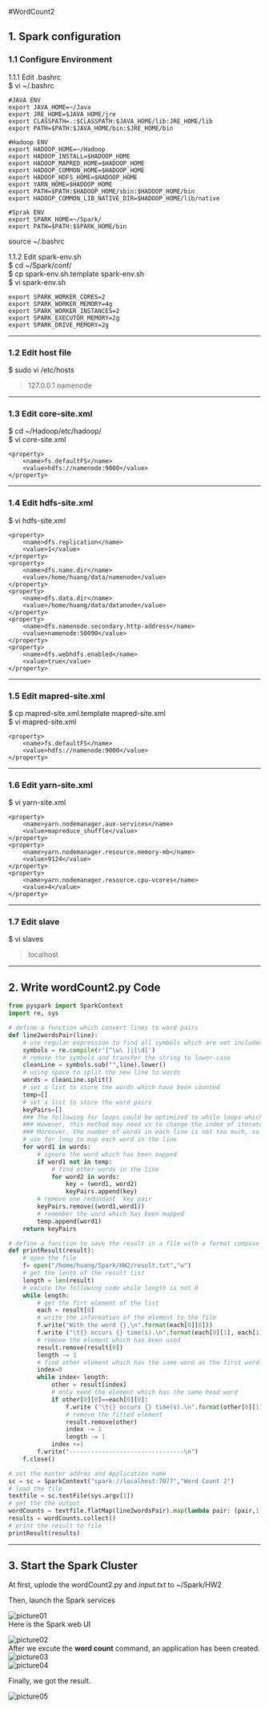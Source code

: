 #WordCount2

## 1. Spark configuration
### 1.1 Configure Environment
1.1.1 Edit .bashrc  
$ vi ~/.bashrc
```
#JAVA ENV
export JAVA_HOME=~/Java
export JRE_HOME=$JAVA_HOME/jre
export CLASSPATH=.:$CLASSPATH:$JAVA_HOME/lib:JRE_HOME/lib
export PATH=$PATH:$JAVA_HOME/bin:$JRE_HOME/bin

#Hadoop ENV
export HADOOP_HOME=~/Hadoop
export HADOOP_INSTALL=$HADOOP_HOME
export HADOOP_MAPRED_HOME=$HADOOP_HOME
export HADOOP_COMMON_HOME=$HADOOP_HOME
export HADOOP_HDFS_HOME=$HADOOP_HOME
export YARN_HOME=$HADOOP_HOME
export PATH=$PATH:$HADOOP_HOME/sbin:$HADOOP_HOME/bin
export HADOOP_COMMON_LIB_NATIVE_DIR=$HADOOP_HOME/lib/native

#Sprak ENV
export SPARK_HOME=~/Spark/
export PATH=$PATH:$SPARK_HOME/bin
```
source ~/.bashrc  

1.1.2 Edit spark-env.sh  
$ cd ~/Spark/conf/  
$ cp spark-env.sh.template spark-env.sh  
$ vi spark-env.sh
```
export SPARK_WORKER_CORES=2
export SPARK_WORKER_MEMORY=4g
export SPARK_WORKER_INSTANCES=2
export SPARK_EXECUTOR_MEMORY=2g
export SPARK_DRIVE_MEMORY=2g
```
***
### 1.2 Edit host file
$ sudo vi /etc/hosts  
>127.0.0.1  namenode

***
### 1.3 Edit core-site.xml
$ cd ~/Hadoop/etc/hadoop/  
$ vi core-site.xml
```
<property>
    <name>fs.defaultFS</name>
    <value>hdfs://namenode:9000</value>
</property>
```

***
### 1.4 Edit hdfs-site.xml
$ vi hdfs-site.xml
```
<property>
    <name>dfs.replication</name>
    <value>1</value>
</property>
<property>
    <name>dfs.name.dir</name>
    <value>/home/huang/data/namenode</value>
</property>
<property>
    <name>dfs.data.dir</name>
    <value>/home/huang/data/datanode</value>
</property>
<property>
    <name>dfs.namenode.secondary.http-address</name>
    <value>namenode:50090</value>
</property>
<property>
    <name>dfs.webhdfs.enabled</name>
    <value>true</value>
</property>
```

***
### 1.5 Edit mapred-site.xml
$ cp mapred-site.xml.template mapred-site.xml  
$ vi mapred-site.xml
```
<property>
    <name>fs.defaultFS</name>
    <value>hdfs://namenode:9000</value>
</property>
```

***
### 1.6 Edit yarn-site.xml
$ vi yarn-site.xml
```
<property>
    <name>yarn.nodemanager.aux-services</name>
    <value>mapreduce_shuffle</value>
</property>
<property>
    <name>yarn.nodemanager.resource.memory-mb</name>
    <value>9124</value>
</property>
<property>
    <name>yarn.nodemanager.resource.cpu-vcores</name>
    <value>4</value>
</property>
```

***
### 1.7 Edit slave
$ vi slaves
>localhost  


***
## 2. Write wordCount2.py Code
```python  
from pyspark import SparkContext
import re, sys

# define a function which convert lines to word pairs
def line2wordsPair(line):
    # use regular expression to find all symbols which are not included in alphabet
    symbols = re.compile(r'[^\w\ ]|[\d]')
    # remove the symbols and transfer the string to lower-case
    cleanLine = symbols.sub("",line).lower()
    # using space to split the new line to words
    words = cleanLine.split()
    # set a list to store the words which have been counted
    temp=[]
    # set a list to store the word pairs
    keyPairs=[]
    ### The following for loops could be optimized to while loops which could delet the words has been mapped
    ### However, this method may need us to change the index of iterator which makes the code looks a little mess
    ### Moreover, the number of words in each line is not too much, so it won't bring too much extra computation
    # use for loop to map each word in the line
    for word1 in words:
        # ignore the word which has been mapped
        if word1 not in temp:
            # find other words in the line
            for word2 in words:
                key = (word1, word2)
                keyPairs.append(key)
        # remove one redundant  key pair
        keyPairs.remove((word1,word1))
        # remember the word which has been mapped
        temp.append(word1)
    return keyPairs

# define a function to save the result in a file with a format compose
def printResult(result):
    # open the file
    f= open("/home/huang/Spark/HW2/result.txt","w")
    # get the lenth of the result list
    length = len(result)
    # excute the following code while length is not 0
    while length:
        # get the firt element of the list
        each = result[0]
        # write the information of the element to the file
        f.write("With the word {},\n".format(each[0][0]))
        f.write ("\t{} occurs {} time(s).\n".format(each[0][1], each[1]))
        # remove the element which has been used
        result.remove(result[0])
        length -= 1
        # find other element which has the same word as the first word of word pair
        index=0
        while index< length:
            other = result[index]
            # only need the element which has the same head word
            if other[0][0]==each[0][0]:
                f.write ("\t{} occurs {} time(s).\n".format(other[0][1], other[1]))
				# remove the fitted element 
                result.remove(other)
                index -= 1
                length -= 1
            index +=1  
        f.write("--------------------------------\n")
    f.close()   

# set the master addres and Application name
sc = sc = SparkContext("spark://localhost:7077","Word Count 2")
# load the file
textfile = sc.textFile(sys.argv[1])
# get the the output
wordCounts = textfile.flatMap(line2wordsPair).map(lambda pair: (pair,1)).reduceByKey(lambda a,b:a+b)
results = wordCounts.collect()
# print the result to file
printResult(results)
```


***
## 3. Start the Spark Cluster
At first, uplode the wordCount2.py and *input.txt* to ~/Spark/HW2


Then, launch the Spark services

![picture01](img/01.png)  
Here is the Spark web UI

![picture02](img/02.png)  
After we excute the **word count** command, an application has been created.
![picture03](img/03.png)  
![picture04](img/04.png)  

Finally, we got the result.

![picture05](img/05.png)  

